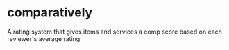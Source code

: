 # comparatively
A rating system that gives items and services a comp score based on each reviewer's average rating
